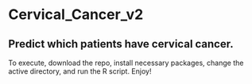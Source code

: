 # Cervical_Cancer_v2
## Predict which patients have cervical cancer.

To execute, download the repo, install necessary packages, change the active directory, and run the R script.  Enjoy!

